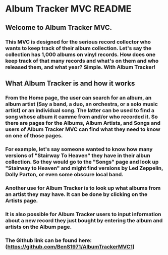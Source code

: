 # Album Tracker MVC README
## Welcome to Album Tracker MVC.

### This MVC is designed for the serious record collector who wants to keep track of their album collection. Let's say the collection has 1,000 albums on vinyl records. How does one keep track of that many records and what's on them and who released them, and what year? Simple. With Album Tracker!

## What Album Tracker is and how it works

### From the Home page, the user can search for an album, an album artist (Say a band, a duo, an orchestra, or a solo music artist) or an individual song. The latter can be used to find a song whose album it camme from and/or who recorded it. So there are pages for the Albums, Album Artists, and Songs and users of Album Tracker MVC can find what they need to know on one of those pages.

### For example, let's say someone wanted to know how many versions of "Stairway To Heaven" they have in their albun collection. So they would go to the "Songs" page and look up "Stairway to Heaven" and might find versions by Led Zeppelin, Dolly Parton, or even some obscure local band.

### Another use for Album Tracker is to look up what albums from an artist they may have. It can be done by clicking on the Artists page.

### It is also possible for Album Tracker users to input information about a new record they just bought by entering the album and artists on the Album page.


### The Github link can be found here:(https://github.com/BenS1971/AlbumTrackerMVC1) 
